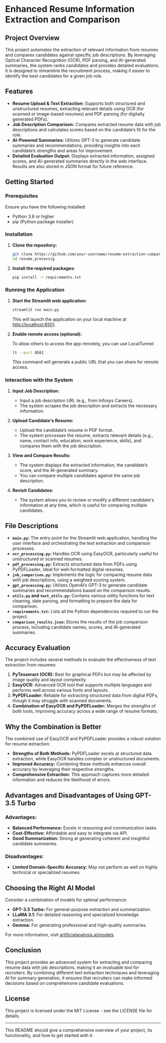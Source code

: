 # Enhanced Resume Information Extraction and Comparison

## Project Overview

This project automates the extraction of relevant information from resumes and compares candidates against specific job descriptions. By leveraging Optical Character Recognition (OCR), PDF parsing, and AI-generated summaries, the system ranks candidates and provides detailed evaluations. It is designed to streamline the recruitment process, making it easier to identify the best candidates for a given job role.

## Features

- **Resume Upload & Text Extraction:** Supports both structured and unstructured resumes, extracting relevant details using OCR (for scanned or image-based resumes) and PDF parsing (for digitally generated PDFs).
- **Job Description Comparison:** Compares extracted resume data with job descriptions and calculates scores based on the candidate’s fit for the role.
- **AI-Powered Summaries:** Utilizes GPT-3 to generate candidate summaries and recommendations, providing insights into each candidate’s strengths and areas for improvement.
- **Detailed Evaluation Output:** Displays extracted information, assigned scores, and AI-generated summaries directly in the web interface. Results are also stored in JSON format for future reference.

## Getting Started

### Prerequisites

Ensure you have the following installed:

- Python 3.8 or higher
- pip (Python package installer)

### Installation

1. **Clone the repository:**

   ```bash
   git clone https://github.com/your-username/resume-extraction-comparison.git
   cd resume_processig
   ```

2. **Install the required packages:**

   ```bash
   pip install -r requirements.txt
   ```

### Running the Application

1. **Start the Streamlit web application:**

   ```bash
   streamlit run main.py
   ```

   This will launch the application on your local machine at [http://localhost:8501](http://localhost:8501).

2. **Enable remote access (optional):**

   To allow others to access the app remotely, you can use LocalTunnel:

   ```bash
   lt --port 8501
   ```

   This command will generate a public URL that you can share for remote access.

### Interaction with the System

1. **Input Job Description:**
   - Input a job description URL (e.g., from Infosys Careers).
   - The system scrapes the job description and extracts the necessary information.

2. **Upload Candidate's Resume:**
   - Upload the candidate’s resume in PDF format.
   - The system processes the resume, extracts relevant details (e.g., name, contact info, education, work experience, skills), and compares them with the job description.

3. **View and Compare Results:**
   - The system displays the extracted information, the candidate’s score, and the AI-generated summary.
   - You can compare multiple candidates against the same job description.

4. **Revisit Candidates:**
   - The system allows you to review or modify a different candidate's information at any time, which is useful for comparing multiple candidates.

## File Descriptions

- **`main.py`:** The entry point for the Streamlit web application, handling the user interface and orchestrating the text extraction and comparison processes.
- **`ocr_processing.py`:** Handles OCR using EasyOCR, particularly useful for unstructured or scanned resumes.
- **`pdf_processing.py`:** Extracts structured data from PDFs using PyPDFLoader, ideal for well-formatted digital resumes.
- **`job_comparison.py`:** Implements the logic for comparing resume data with job descriptions, using a weighted scoring system.
- **`gpt_processing.py`:** Utilizes OpenAI’s GPT-3 to generate candidate summaries and recommendations based on the comparison results.
- **`utils.py` and `text_utils.py`:** Contains various utility functions for text cleaning, date parsing, and formatting to prepare the data for comparison.
- **`requirements.txt`:** Lists all the Python dependencies required to run the project.
- **`comparison_results.json`:** Stores the results of the job comparison process, including candidate names, scores, and AI-generated summaries.

## Accuracy Evaluation

The project includes several methods to evaluate the effectiveness of text extraction from resumes:

1. **PyTesseract (OCR):** Best for graphical PDFs but may be affected by image quality and layout complexity.
2. **EasyOCR:** Advanced OCR tool that supports multiple languages and performs well across various fonts and layouts.
3. **PyPDFLoader:** Reliable for extracting structured data from digital PDFs, though it may struggle with scanned documents.
4. **Combination of EasyOCR and PyPDFLoader:** Merges the strengths of both tools, improving accuracy across a wide range of resume formats.

## Why the Combination is Better

The combined use of EasyOCR and PyPDFLoader provides a robust solution for resume extraction:

- **Strengths of Both Methods:** PyPDFLoader excels at structured data extraction, while EasyOCR handles complex or unstructured documents.
- **Improved Accuracy:** Combining these methods enhances overall accuracy by leveraging their respective strengths.
- **Comprehensive Extraction:** This approach captures more detailed information and reduces the likelihood of errors.

## Advantages and Disadvantages of Using GPT-3.5 Turbo

### Advantages:
- **Balanced Performance:** Excels in reasoning and communication tasks.
- **Cost-Effective:** Affordable and easy to integrate via API.
- **Good Summarization:** Strong at generating coherent and insightful candidate summaries.

### Disadvantages:
- **Limited Domain-Specific Accuracy:** May not perform as well on highly technical or specialized resumes.

## Choosing the Right AI Model

Consider a combination of models for optimal performance:

- **GPT-3.5 Turbo:** For general-purpose extraction and summarization.
- **LLaMA 3.1:** For detailed reasoning and specialized knowledge extraction.
- **Gemma:** For generating professional and high-quality summaries.

For more information, visit [artificialanalysis.ai/models](https://artificialanalysis.ai/models).

## Conclusion

This project provides an advanced system for extracting and comparing resume data with job descriptions, making it an invaluable tool for recruiters. By combining different text extraction techniques and leveraging AI for summary generation, it ensures that recruiters can make informed decisions based on comprehensive candidate evaluations.

## License

This project is licensed under the MIT License - see the LICENSE file for details.

---

This README should give a comprehensive overview of your project, its functionality, and how to get started with it.
